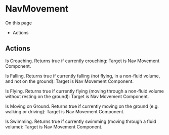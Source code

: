 # NavMovement

On this page 

  * Actions





## Actions

Is Crouching. Returns true if currently crouching: Target is Nav Movement Component.

Is Falling. Returns true if currently falling (not flying, in a non-fluid volume, and not on the ground): Target is Nav Movement Component.

Is Flying. Returns true if currently flying (moving through a non-fluid volume without resting on the ground): Target is Nav Movement Component.

Is Moving on Ground. Returns true if currently moving on the ground (e.g. walking or driving): Target is Nav Movement Component.

Is Swimming. Returns true if currently swimming (moving through a fluid volume): Target is Nav Movement Component.

